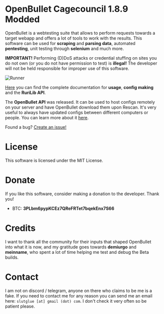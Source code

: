# OpenBullet Cagecouncil 1.8.9 Modded
OpenBullet is a webtesting suite that allows to perform requests towards a target webapp and offers a lot of tools to work with the results. This software can be used for **scraping** and **parsing data**, automated **pentesting**, unit testing through **selenium** and much more.

**IMPORTANT!** Performing (D)DoS attacks or credential stuffing on sites you do not own (or you do not have permission to test) is **illegal!** The developer will not be held responsible for improper use of this software.

![Runner](https://telegra.ph/file/1a95aa892b03d7f5cc94a.jpg)

[Here](https://openbullet.github.io/ob1) you can find the complete documentation for **usage**, **config making** and the **RuriLib API**.

The **OpenBullet API** was released. It can be used to host configs remotely on your server and have OpenBullet download them upon Rescan. It's very useful to always have updated configs between different computers or people. You can learn more about it [here](https://openbullet.github.io/ob1/remote.html).

Found a bug? [Create an issue!](https://help.github.com/en/articles/creating-an-issue)

# License
This software is licensed under the MIT License.

# Donate
If you like this software, consider making a donation to the developer. Thank you!
- BTC: **3PLbm6pypKCEz7QReFRTet7bqekEnx7S66**

# Credits
I want to thank all the community for their inputs that shaped OpenBullet into what it is now, and my gratitude goes towards **demiurgo** and **meinname**, who spent a lot of time helping me test and debug the Beta builds.

# Contact
I am not on discord / telegram, anyone on there who claims to be me is a fake. If you need to contact me for any reason you can send me an email here: `slutglue [at] gmail (dot) com`. I don't check it very often so be patient please.
